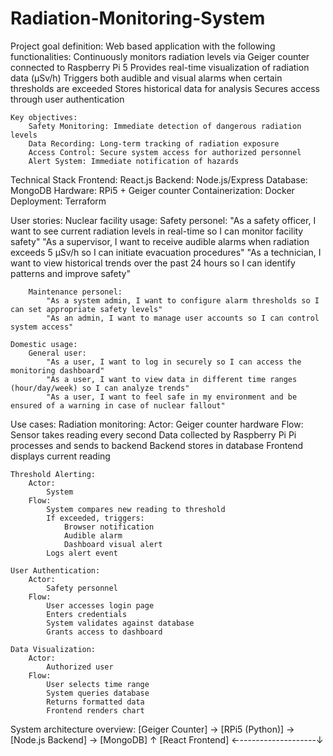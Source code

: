 # Radiation-Monitoring-System

Project goal definition:
    Web based application with the following functionalities:
        Continuously monitors radiation levels via Geiger counter connected to Raspberry Pi 5
        Provides real-time visualization of radiation data (μSv/h)
        Triggers both audible and visual alarms when certain thresholds are exceeded
        Stores historical data for analysis
        Secures access through user authentication

    Key objectives:
        Safety Monitoring: Immediate detection of dangerous radiation levels
        Data Recording: Long-term tracking of radiation exposure
        Access Control: Secure system access for authorized personnel
        Alert System: Immediate notification of hazards

Technical Stack
    Frontend: React.js
    Backend: Node.js/Express
    Database: MongoDB
    Hardware: RPi5 + Geiger counter
    Containerization: Docker
    Deployment: Terraform


User stories:
    Nuclear facility usage:
        Safety personel:
            "As a safety officer, I want to see current radiation levels in real-time so I can monitor facility safety"
            "As a supervisor, I want to receive audible alarms when radiation exceeds 5 μSv/h so I can initiate evacuation procedures"
            "As a technician, I want to view historical trends over the past 24 hours so I can identify patterns and improve safety"
    
        Maintenance personel:
            "As a system admin, I want to configure alarm thresholds so I can set appropriate safety levels"
            "As an admin, I want to manage user accounts so I can control system access"
    
    Domestic usage:
        General user:
            "As a user, I want to log in securely so I can access the monitoring dashboard"
            "As a user, I want to view data in different time ranges (hour/day/week) so I can analyze trends"
            "As a user, I want to feel safe in my environment and be ensured of a warning in case of nuclear fallout"

Use cases:
    Radiation monitoring:
        Actor: 
            Geiger counter hardware
        Flow:
            Sensor takes reading every second
            Data collected by Raspberry Pi
            Pi processes and sends to backend
            Backend stores in database
            Frontend displays current reading
    
    Threshold Alerting:
        Actor: 
            System
        Flow:
            System compares new reading to threshold
            If exceeded, triggers:
                Browser notification
                Audible alarm
                Dashboard visual alert
            Logs alert event
    
    User Authentication:
        Actor:
            Safety personnel
        Flow:
            User accesses login page
            Enters credentials
            System validates against database
            Grants access to dashboard
    
    Data Visualization:
        Actor:
            Authorized user
        Flow:
            User selects time range
            System queries database
            Returns formatted data
            Frontend renders chart

System architecture overview:
[Geiger Counter] → [RPi5 (Python)] → [Node.js Backend] → [MongoDB]
                                     ↑
[React Frontend] ←-------------------↓